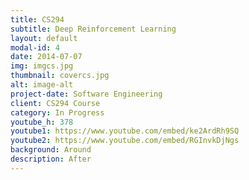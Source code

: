 ```yaml
---
title: CS294
subtitle: Deep Reinforcement Learning 
layout: default
modal-id: 4
date: 2014-07-07
img: imgcs.jpg
thumbnail: covercs.jpg
alt: image-alt
project-date: Software Engineering
client: CS294 Course
category: In Progress
youtube_h: 378
youtube1: https://www.youtube.com/embed/ke2ArdRh9SQ
youtube2: https://www.youtube.com/embed/RGInvkDjNgs
background: Around 
description: After
---
```

